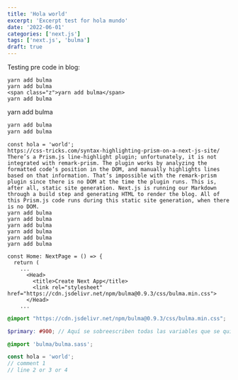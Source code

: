 ```yaml
---
title: 'Hola world'
excerpt: 'Excerpt test for hola mundo'
date: '2022-06-01'
categories: ['next.js']
tags: ['next.js', 'bulma']
draft: true
---
```


Testing pre code in blog:

```bash[class="line-numbers"][data-line="2,4"]
yarn add bulma
yarn add bulma
<span class="z">yarn add bulma</span>
yarn add bulma
```
yarn add bulma
```bash
yarn add bulma
yarn add bulma
```

```js[class="line-numbers"][class="hide-numbers"][data-line="2,4"]
const hola = 'world';
https://css-tricks.com/syntax-highlighting-prism-on-a-next-js-site/
There’s a Prism.js line-highlight plugin; unfortunately, it is not integrated with remark-prism. The plugin works by analyzing the formatted code’s position in the DOM, and manually highlights lines based on that information. That’s impossible with the remark-prism plugin since there is no DOM at the time the plugin runs. This is, after all, static site generation. Next.js is running our Markdown through a build step and generating HTML to render the blog. All of this Prism.js code runs during this static site generation, when there is no DOM.
yarn add bulma
yarn add bulma
yarn add bulma
yarn add bulma
yarn add bulma
yarn add bulma

```

```js[class="line-numbers"][class="hide-numbers"][data-line="2,4"]
const Home: NextPage = () => {
  return (
    ...
      <Head>
        <title>Create Next App</title>
        <link rel="stylesheet" href="https://cdn.jsdelivr.net/npm/bulma@0.9.3/css/bulma.min.css">
      </Head>
    ...
```

```css
@import "https://cdn.jsdelivr.net/npm/bulma@0.9.3/css/bulma.min.css";
```

```scss
$primary: #900; // Aquí se sobreescriben todas las variables que se quieran

@import 'bulma/bulma.sass';
```

```javascript {2}
const hola = 'world';
// comment 1
// line 2 or 3 or 4
```
